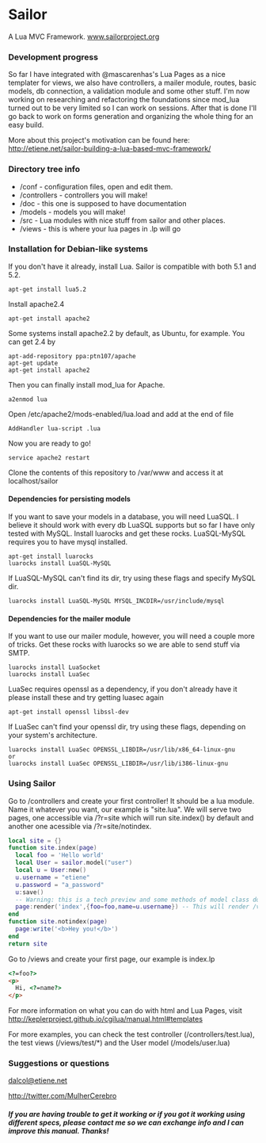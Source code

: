 Sailor
======

A Lua MVC Framework. www.sailorproject.org

### Development progress
So far I have integrated with @mascarenhas's Lua Pages as a nice templater for views, we also have controllers, a mailer module,  routes, basic models, db connection, a validation module and some other stuff. I'm now working on researching and refactoring the foundations since mod_lua turned out to be very limited so I can work on sessions. After that is done I'll go back to work on forms generation and organizing the whole thing for an easy build.

More about this project's motivation can be found here: http://etiene.net/sailor-building-a-lua-based-mvc-framework/

### Directory tree info
* /conf - configuration files, open and edit them.
* /controllers - controllers you will make!
* /doc - this one is supposed to have documentation
* /models - models you will make!
* /src - Lua modules with nice stuff from sailor and other places.
* /views - this is where your lua pages in .lp will go

### Installation for Debian-like systems
If you don't have it already, install Lua. Sailor is compatible with both 5.1 and 5.2.
```
apt-get install lua5.2
```

Install apache2.4
```
apt-get install apache2
```
Some systems install apache2.2 by default, as Ubuntu, for example. You can get 2.4 by
```
apt-add-repository ppa:ptn107/apache
apt-get update
apt-get install apache2
```
Then you can finally install mod_lua for Apache.
```
a2enmod lua
```
Open /etc/apache2/mods-enabled/lua.load and add at the end of file
```
AddHandler lua-script .lua
```
Now you are ready to go!
```
service apache2 restart
```
Clone the contents of this repository to /var/www and access it at localhost/sailor

#### Dependencies for persisting models
If you want to save your models in a database, you will need LuaSQL. I believe it should work with every db LuaSQL supports but so far I have only tested with MySQL. Install luarocks and get these rocks. LuaSQL-MySQL requires you to have mysql installed.
```
apt-get install luarocks
luarocks install LuaSQL-MySQL
```
If LuaSQL-MySQL can't find its dir, try using these flags and specify MySQL dir.
```
luarocks install LuaSQL-MySQL MYSQL_INCDIR=/usr/include/mysql
```

#### Dependencies for the mailer module
If you want to use our mailer module, however, you will need a couple more of tricks.
Get these rocks with luarocks so we are able to send stuff via SMTP.
```
luarocks install LuaSocket
luarocks install LuaSec
```
LuaSec requires openssl as a dependency, if you don't already have it please install these and try getting luasec again
```
apt-get install openssl libssl-dev
```
If LuaSec can't find your openssl dir, try using these flags, depending on your system's architecture.
```
luarocks install LuaSec OPENSSL_LIBDIR=/usr/lib/x86_64-linux-gnu
or
luarocks install LuaSec OPENSSL_LIBDIR=/usr/lib/i386-linux-gnu
```

### Using Sailor
Go to /controllers and create your first controller! It should be a lua module. Name it whatever you want, our example is "site.lua". We will serve two pages, one accessible via <domain>/?r=site which will run site.index() by default and another one acessible via <domain>/?r=site/notindex.
```lua
local site = {}
function site.index(page)
  local foo = 'Hello world'
  local User = sailor.model("user")
  local u = User:new()
  u.username = "etiene"
  u.password = "a_password"
  u:save()
  -- Warning: this is a tech preview and some methods of model class do not avoid SQL injections yet.
  page:render('index',{foo=foo,name=u.username}) -- This will render /views/site/index.lp and pass the variables 'foo' and 'name'
end
function site.notindex(page)
  page:write('<b>Hey you!</b>')
end
return site
```
Go to /views and create your first page, our example is index.lp

```html
<?=foo?>
<p>
  Hi, <?=name?>
</p>
```
For more information on what you can do with html and Lua Pages, visit http://keplerproject.github.io/cgilua/manual.html#templates 

For more examples, you can check the test controller (/controllers/test.lua), the test views (/views/test/*) and the User model (/models/user.lua)

### Suggestions or questions
dalcol@etiene.net

http://twitter.com/MulherCerebro


##### If you are having trouble to get it working or if you got it working using different specs, please contact me so we can exchange info and I can improve this manual. Thanks!
